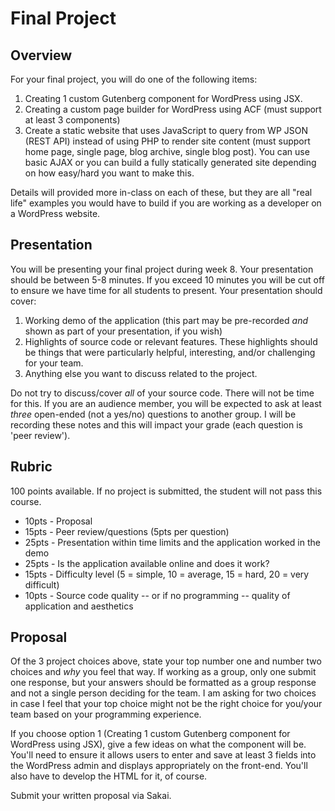 # Final Project 

## Overview
For your final project, you will do one of the following items:
 
1. Creating 1 custom Gutenberg component for WordPress using JSX.
1. Creating a custom page builder for WordPress using ACF (must support at least 3 components)
1. Create a static website that uses JavaScript to query from WP JSON (REST API) instead of using PHP to render site content (must support home page, single page, blog archive, single blog post). You can use basic AJAX or you can build a fully statically generated site depending on how easy/hard you want to make this.

Details will provided more in-class on each of these, but they are all "real life" examples you would have to build if you are working as a developer on a WordPress website. 

## Presentation

You will be presenting your final project during week 8. Your presentation should be between 5-8 minutes. If you exceed 10 minutes you will be cut off to ensure we have time for all students to present. Your presentation should cover:

1. Working demo of the application (this part may be pre-recorded *and* shown as part of your presentation, if you wish)
1. Highlights of source code or relevant features. These highlights should be things that were particularly helpful, interesting, and/or challenging for your team.
1. Anything else you want to discuss related to the project.

Do not try to discuss/cover _all_ of your source code. There will not be time for this. If you are an audience member, you will be expected to ask at least _three_ open-ended (not a yes/no) questions to another group. I will be recording these notes and this will impact your grade (each question is 'peer review').

## Rubric

100 points available. If no project is submitted, the student will not pass this course.

* 10pts - Proposal
* 15pts - Peer review/questions (5pts per question)
* 25pts - Presentation within time limits and the application worked in the demo
* 25pts - Is the application available online and does it work?
* 15pts - Difficulty level (5 = simple, 10 = average, 15 = hard, 20 = very difficult)
* 10pts - Source code quality -- or if no programming -- quality of application and aesthetics

## Proposal

Of the 3 project choices above, state your top number one and number two choices and _why_ you feel that way. If working as a group, only one submit one response, but your answers should be formatted as a group response and not a single person deciding for the team. I am asking for two choices in case I feel that your top choice might not be the right choice for you/your team based on your programming experience.

If you choose option 1 (Creating 1 custom Gutenberg component for WordPress using JSX), give a few ideas on what the component will be. You'll need to ensure it allows users to enter and save at least 3 fields into the WordPress admin and displays appropriately on the front-end. You'll also have to develop the HTML for it, of course. 

Submit your written proposal via Sakai.
